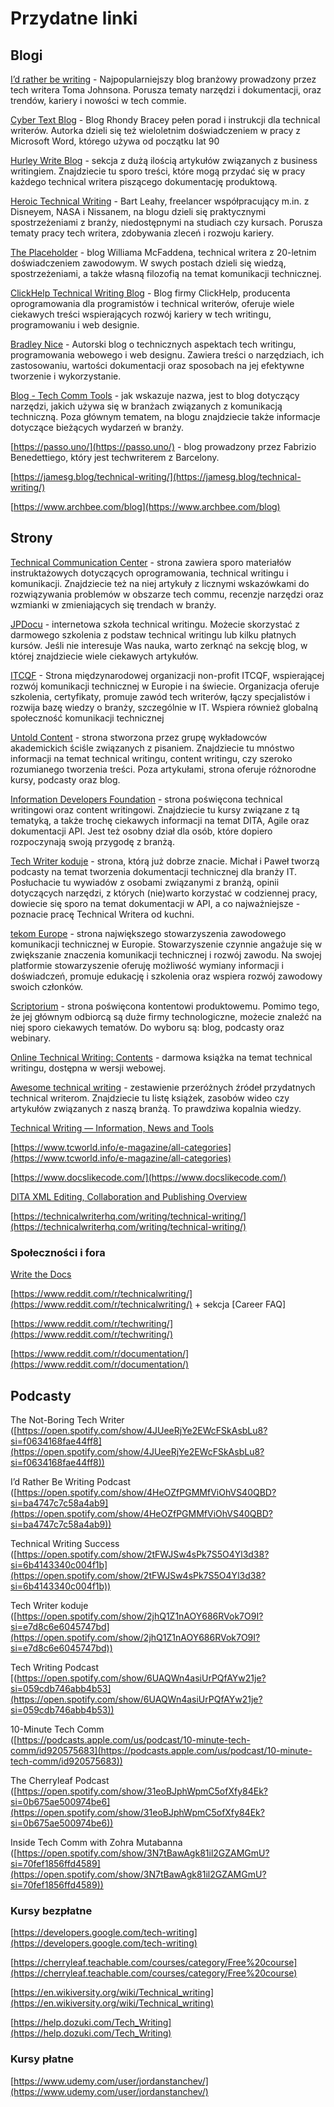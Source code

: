 # Przydatne linki

## Blogi

[I’d rather be writing](https://idratherbewriting.com/) \- Najpopularniejszy
blog branżowy prowadzony przez tech writera Toma Johnsona. Porusza tematy
narzędzi i dokumentacji, oraz trendów, kariery i nowości w tech commie.

[Cyber Text Blog](https://cybertext.wordpress.com/) \- Blog Rhondy Bracey pełen
porad i instrukcji dla technical writerów. Autorka dzieli się też wieloletnim
doświadczeniem w pracy z Microsoft Word, którego używa od początku lat 90

[Hurley Write Blog](https://www.hurleywrite.com/blog/) \- sekcja z dużą ilością
artykułów związanych z business writingiem. Znajdziecie tu sporo treści, które
mogą przydać się w pracy każdego technical writera piszącego dokumentację
produktową.

[Heroic Technical Writing](https://heroictechwriting.com/) \- Bart Leahy,
freelancer współpracujący m.in. z Disneyem, NASA i Nissanem, na blogu dzieli się
praktycznymi spostrzeżeniami z branży, niedostępnymi na studiach czy kursach.
Porusza tematy pracy tech writera, zdobywania zleceń i rozwoju kariery.

[The Placeholder](http://www.williammcfadden.com/) \- blog Williama McFaddena,
technical writera z 20-letnim doświadczeniem zawodowym. W swych postach dzieli
się wiedzą, spostrzeżeniami, a także własną filozofią na temat komunikacji
technicznej.

[ClickHelp Technical Writing Blog](https://clickhelp.com/clickhelp-technical-writing-blog/)
\- Blog firmy ClickHelp, producenta oprogramowania dla programistów i technical
writerów, oferuje wiele ciekawych treści wspierających rozwój kariery w tech
writingu, programowaniu i web designie.

[Bradley Nice](https://bradley-nice.medium.com/) \- Autorski blog o technicznych
aspektach tech writingu, programowania webowego i web designu. Zawiera treści o
narzędziach, ich zastosowaniu, wartości dokumentacji oraz sposobach na jej
efektywne tworzenie i wykorzystanie.

[Blog \- Tech Comm Tools](https://techcommtools.com/blog) \- jak wskazuje nazwa,
jest to blog dotyczący narzędzi, jakich używa się w branżach związanych z
komunikacją techniczną. Poza głównym tematem, na blogu znajdziecie także
informacje dotyczące bieżących wydarzeń w branży.

[https://passo.uno/](https://passo.uno/) \- blog prowadzony przez Fabrizio
Benedettiego, który jest techwriterem z Barcelony.

[https://jamesg.blog/technical-writing/](https://jamesg.blog/technical-writing/)

[https://www.archbee.com/blog](https://www.archbee.com/blog)

## Strony

[Technical Communication Center](https://www.technicalcommunicationcenter.com/)
\- strona zawiera sporo materiałów instruktażowych dotyczących oprogramowania,
technical writingu i komunikacji. Znajdziecie też na niej artykuły z licznymi
wskazówkami do rozwiązywania problemów w obszarze tech commu, recenzje narzędzi
oraz wzmianki w zmieniających się trendach w branży.

[JPDocu](https://jpdocu.teachable.com/) \- internetowa szkoła technical
writingu. Możecie skorzystać z darmowego szkolenia z podstaw technical writingu
lub kilku płatnych kursów. Jeśli nie interesuje Was nauka, warto zerknąć na
sekcję blog, w której znajdziecie wiele ciekawych artykułów.

[ITCQF](https://itcqf.org/) \- Strona międzynarodowej organizacji non-profit
ITCQF, wspierającej rozwój komunikacji technicznej w Europie i na świecie.
Organizacja oferuje szkolenia, certyfikaty, promuje zawód tech writerów, łączy
specjalistów i rozwija bazę wiedzy o branży, szczególnie w IT. Wspiera również
globalną społeczność komunikacji technicznej

[Untold Content](https://untoldcontent.com/) \- strona stworzona przez grupę
wykładowców akademickich ściśle związanych z pisaniem. Znajdziecie tu mnóstwo
informacji na temat technical writingu, content writingu, czy szeroko
rozumianego tworzenia treści. Poza artykułami, strona oferuje różnorodne kursy,
podcasty oraz blog.

[Information Developers Foundation](https://www.informationdevelopers.in/) \-
strona poświęcona technical writingowi oraz content writingowi. Znajdziecie tu
kursy związane z tą tematyką, a także trochę ciekawych informacji na temat DITA,
Agile oraz dokumentacji API. Jest też osobny dział dla osób, które dopiero
rozpoczynają swoją przygodę z branżą.

[Tech Writer koduje](https://techwriterkoduje.pl/) \- strona, którą już dobrze
znacie. Michał i Paweł tworzą podcasty na temat tworzenia dokumentacji
technicznej dla branży IT. Posłuchacie tu wywiadów z osobami związanymi z
branżą, opinii dotyczących narzędzi, z których (nie)warto korzystać w codziennej
pracy, dowiecie się sporo na temat dokumentacji w API, a co najważniejsze \-
poznacie pracę Technical Writera od kuchni.

[tekom Europe](https://www.technical-communication.org/) \- strona największego
stowarzyszenia zawodowego komunikacji technicznej w Europie. Stowarzyszenie
czynnie angażuje się w zwiększanie znaczenia komunikacji technicznej i rozwój
zawodu. Na swojej platformie stowarzyszenie oferuję możliwość wymiany informacji
i doświadczeń, promuje edukację i szkolenia oraz wspiera rozwój zawodowy swoich
członków.

[Scriptorium](https://www.scriptorium.com/) \- strona poświęcona kontentowi
produktowemu. Pomimo tego, że jej głównym odbiorcą są duże firmy technologiczne,
możecie znaleźć na niej sporo ciekawych tematów. Do wyboru są: blog, podcasty
oraz webinary.

[Online Technical Writing: Contents](https://mcmassociates.io/textbook/) \-
darmowa książka na temat technical writingu, dostępna w wersji webowej.

[Awesome technical writing](https://github.com/BolajiAyodeji/awesome-technical-writing/blob/master/README.md)
\- zestawienie przeróżnych źródeł przydatnych technical writerom. Znajdziecie tu
listę książek, zasobów wideo czy artykułów związanych z naszą branżą. To
prawdziwa kopalnia wiedzy.

[Technical Writing — Information, News and Tools](https://techwhirl.com/technical-writing/?wpv_view_count=8333-TCPID8329CPID8329&wpv_paged=2)

[https://www.tcworld.info/e-magazine/all-categories](https://www.tcworld.info/e-magazine/all-categories)

[https://www.docslikecode.com/](https://www.docslikecode.com/)

[DITA XML Editing, Collaboration and Publishing Overview](https://blog.oxygenxml.com/topics/dita-xml-editing-collaboration-and-publishing-overview.html)

[https://technicalwriterhq.com/writing/technical-writing/](https://technicalwriterhq.com/writing/technical-writing/)

### Społeczności i fora

[Write the Docs](https://www.writethedocs.org/)

[https://www.reddit.com/r/technicalwriting/](https://www.reddit.com/r/technicalwriting/)
\+ sekcja \[Career FAQ\]

[https://www.reddit.com/r/techwriting/](https://www.reddit.com/r/techwriting/)

[https://www.reddit.com/r/documentation/](https://www.reddit.com/r/documentation/)

## Podcasty

The Not-Boring Tech Writer  
([https://open.spotify.com/show/4JUeeRjYe2EWcFSkAsbLu8?si=f0634168fae44ff8](https://open.spotify.com/show/4JUeeRjYe2EWcFSkAsbLu8?si=f0634168fae44ff8))

I’d Rather Be Writing Podcast  
([https://open.spotify.com/show/4HeOZfPGMMfViOhVS40QBD?si=ba4747c7c58a4ab9](https://open.spotify.com/show/4HeOZfPGMMfViOhVS40QBD?si=ba4747c7c58a4ab9))

Technical Writing Success  
([https://open.spotify.com/show/2tFWJSw4sPk7S5O4Yl3d38?si=6b4143340c004f1b](https://open.spotify.com/show/2tFWJSw4sPk7S5O4Yl3d38?si=6b4143340c004f1b))

Tech Writer koduje  
([https://open.spotify.com/show/2jhQ1Z1nAOY686RVok7O9I?si=e7d8c6e6045747bd](https://open.spotify.com/show/2jhQ1Z1nAOY686RVok7O9I?si=e7d8c6e6045747bd))

Tech Writing Podcast  
[(https://open.spotify.com/show/6UAQWn4asiUrPQfAYw21je?si=059cdb746abb4b53](https://open.spotify.com/show/6UAQWn4asiUrPQfAYw21je?si=059cdb746abb4b53))

10-Minute Tech Comm  
([https://podcasts.apple.com/us/podcast/10-minute-tech-comm/id920575683](https://podcasts.apple.com/us/podcast/10-minute-tech-comm/id920575683))

The Cherryleaf Podcast  
([https://open.spotify.com/show/31eoBJphWpmC5ofXfy84Ek?si=0b675ae500974be6](https://open.spotify.com/show/31eoBJphWpmC5ofXfy84Ek?si=0b675ae500974be6))

Inside Tech Comm with Zohra Mutabanna  
([https://open.spotify.com/show/3N7tBawAgk81il2GZAMGmU?si=70fef1856ffd4589](https://open.spotify.com/show/3N7tBawAgk81il2GZAMGmU?si=70fef1856ffd4589))

### Kursy bezpłatne

[https://developers.google.com/tech-writing](https://developers.google.com/tech-writing)

[https://cherryleaf.teachable.com/courses/category/Free%20course](https://cherryleaf.teachable.com/courses/category/Free%20course)

[https://en.wikiversity.org/wiki/Technical_writing](https://en.wikiversity.org/wiki/Technical_writing)

[https://help.dozuki.com/Tech_Writing](https://help.dozuki.com/Tech_Writing)

### Kursy płatne

[https://www.udemy.com/user/jordanstanchev/](https://www.udemy.com/user/jordanstanchev/)
